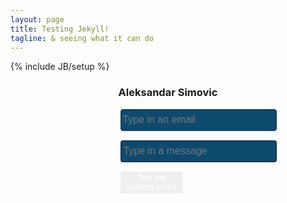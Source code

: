 ```yaml
---
layout: page
title: Testing Jekyll!
tagline: & seeing what it can do
---
```

{% include JB/setup %}

<div style="text-align: center;">
<h3>Aleksandar Simovic</h3>
</div>

<div style="width: 30%; margin: 0 auto;">

  <div style="margin-bottom: 15px;">
    <input id="customerEmail" value="" placeholder="Type in an email" 
    style="height: 35px; width: 250px; border-radius: 4px; background-color:#0E4A6D; border: 1px solid #073554; color: #2281AE; font-size: 16px;">
  </div>
  
  <div style="margin-bottom: 15px;">
    <input id="customMessage" value="" placeholder="Type in a message" 
    style="height: 35px; width: 250px; border-radius: 4px; background-color:#0E4A6D; border: 2px solid #073554; color: #2281AE; font-size: 16px;">
  </div>

  <button onclick="invokeMe()" style="border: none; width: 100px; height:35px; background-color: dark-gray; color: white;">Test the custom event</button>
</div>
<div data-gift-button></div>


<script>
  var GiftButton = GiftButton || {};
  (function() {
    var script = document.createElement('script');
    script.async = true;
    script.src = 'https://simalexan.github.io/gbtn/gbtn.js?uuid=05b0e0dc-543c-4647-bf61-b89e5fa9d396&t=CUSTOM-EMAIL';
    var entry = document.getElementsByTagName('script')[0];
    entry.parentNode.insertBefore(script, entry);
  })();
</script>

<script type="application/javascript">
	function invokeMe(){
		var email = GiftButton.$('#customerEmail').val();
		var msg = GiftButton.$('#customMessage').val() || 'Here we would show a custom message';
		_gcGBCustomInvoke(msg, email);
	}
</script>
